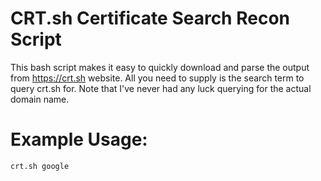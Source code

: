 # CRT.sh Certificate Search Recon Script

 This bash script makes it easy to quickly download and parse
 the output from https://crt.sh website. All you need to supply
 is the search term to query crt.sh for. Note that I've never had 
 any luck querying for the actual domain name.

# Example Usage:
```
crt.sh google
```
